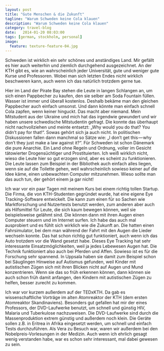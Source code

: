 ```yaml
---
layout: post
title: "Gute Menschen & die Zukunft"
tagline: "Warum Schweden keine Cola klauen"
description: "Warum Schweden keine Cola klauen"
category: travel-blog
date:   2014-01-20 08:03:00
tags: [german, stockholm, personal]
image:
  feature: texture-feature-04.jpg
---
```


Schweden ist wirklich ein sehr schönes und anständiges Land. Mir gefällt es hier auch weiterhin und ziemlich durchgehend ausgezeichnet. An der KTH gibt es, wie an wahrscheinlich jeder Universität, gute und weniger gute Kurse und Professoren. Wobei man sich letzten Endes nicht wirklich beschweren kann, auch wenn ich das natürlich trotzdem gerne tue.

Hier im Land der Pirate Bay stehen die Leute in langen Schlangen an, um sich einen Pappbecher zu kaufen, den sie selber am Soda Fountain füllen. Wasser ist immer und überall kostenlos. Deshalb bekäme man den gleichen Pappbecher auch einfach umsonst. Und dann könnte man einfach schnell Cola zapfen, wenn keiner hinguckt. Das macht aber niemand. Mein Mitstudent aus der Ukraine und mich hat das irgendwie gewundert und wir haben unsere schwedische Mitstudentin gefragt. Die konnte das überhaupt nicht nachvollziehen und meinte entsetzt: „Why would you do that? You didn’t pay for that!“. Sowas gehört sich ja auch nicht. In politischen Diskussionen fallen dann manchmal so Sätze wie: „I don’t get this — why don’t they just make a law against it?“. Für Schweden ist schon Dänemark die pure Anarchie. Ein Land ohne Regeln und Ordnung, voller im Gesicht tätowierter Drogensüchtiger und Prostituierten. Ich weiß wirklich nicht, wieso die Leute hier so gut erzogen sind, aber es scheint zu funktionieren. Die Leute lassen zum Beispiel in der Bibliothek auch einfach alles liegen, wenn sie auf die Toilette gehen, weil wahrscheinlich sowieso keiner auf die Idee käme, einen unbewachten Computer mitzunehmen. Wieso sollte man das auch tun, der gehört einem ja gar nicht!

Ich war vor ein paar Tagen mit meinem Kurs bei einem richtig tollen Startup. Die Firma, die von KTH-Studenten gegründet wurde, hat eine eigene Eye Tracking-Software entwickelt. Die kann zum einen für so Sachen wie Marktforschung und Nutzertests benutzt werden, zum anderen aber auch als Hilfsmittel für Leute, die sich kaum bewegen können, weil sie beispielsweise gelähmt sind. Die können dann mit ihren Augen einen Computer steuern und im Internet surfen. Ich habe das auch mal ausprobiert und es fühlt sich wirklich wie die Zukunft an. Die hatten einen Fahrsimulator, bei dem man während der Fahrt mit den Augen die Lieder wechseln konnte. Das hat schon richtig gut funktioniert, auch wenn ich das Auto trotzdem vor die Wand gesetzt habe.
Dieses Eye Tracking hat sehr interessante Einsatzmöglichkeiten, weil ja jedes Lebewesen Augen hat. Die Technik funktioniert also auch bei Pferden und Affen. Sowieso ist es für die Forschung sehr spannend. In Uppsala haben sie damit zum Beispiel schon bei Säuglingen Hinweise auf Autismus gefunden, weil Kinder mit autistischen Zügen sich mit ihren Blicken nicht auf Augen und Mund konzentrieren. Wenn sie das so früh erkennen können, dann können sie auch schon früh damit anfangen, den Kindern mit autistischen Zügen zu helfen, besser zurecht zu kommen.

Ich war vor kurzem außerdem auf der TEDxKTH. Da gab es wissenschaftliche Vorträge im alten Atomreaktor der KTH (dem ersten Atomreaktor Skandinaviens). Besonders gut gefallen hat mir der eines Professors, der DVD-Laufwerke benutzt, um schnell und günstig HIV, Malaria und Tuberkulose nachzuweisen. Die DVD-Laufwerke sind durch die Massenproduktion extrem günstig und außerdem noch klein. Die Geräte sollen z.B. in Eritrea in Afrika eingesetzt werden, um schnell und einfach Tests durchzuführen. Als Vera zu Besuch war, waren wir außerdem bei den Nobelpreis-Vorlesungen in der Medizin. Auch wenn ich ehrlich gesagt wenig verstanden habe, war es schon sehr interessant, mal dabei gewesen zu sein.

